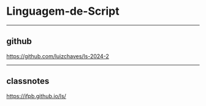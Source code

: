 # Linguagem-de-Script

---

## github 
  https://github.com/luizchaves/ls-2024-2

---

## classnotes
  https://ifpb.github.io/ls/
